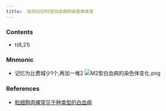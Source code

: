 ```yaml
---
title:  如何记忆M2型白血病的染色体改变
--- 
```


### Contents
- t(8,21)

### Mnmonic
- 记忆为比费城少1个,再加一堆2
![M2型白血病的染色体变化.png](/note-images/M2型白血病的染色体变化.png)
### References
- [粒细胞肉瘤常见于种类型的白血病](/粒细胞肉瘤常见于种类型的白血病)
